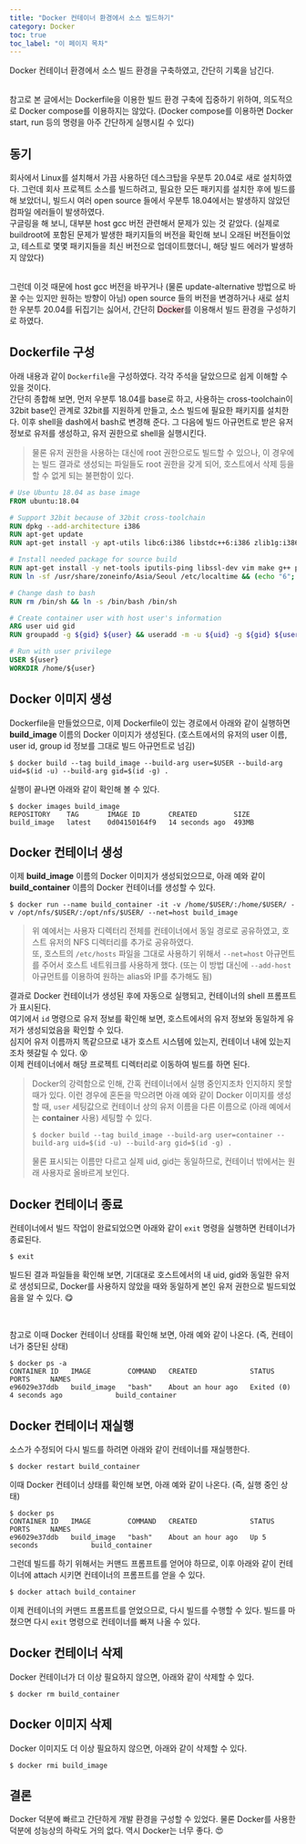 ```yaml
---
title: "Docker 컨테이너 환경에서 소스 빌드하기"
category: Docker
toc: true
toc_label: "이 페이지 목차"
---
```


Docker 컨테이너 환경에서 소스 빌드 환경을 구축하였고, 간단히 기록을 남긴다.

<br>
참고로 본 글에서는 Dockerfile을 이용한 빌드 환경 구축에 집중하기 위하여, 의도적으로 Docker compose를 이용하지는 않았다. (Docker compose를 이용하면 Docker start, run 등의 명령을 아주 간단하게 실행시킬 수 있다)

## 동기
회사에서 Linux를 설치해서 가끔 사용하던 데스크탑을 우분투 20.04로 새로 설치하였다. 그런데 회사 프로젝트 소스를 빌드하려고, 필요한 모든 패키지를 설치한 후에 빌드를 해 보았더니, 빌드시 여러 open source 들에서 우분투 18.04에서는 발생하지 않았던 컴파일 에러들이 발생하였다.  
구글링을 해 보니, 대부분 host gcc 버전 관련해서 문제가 있는 것 같았다. (실제로 buildroot에 포함된 문제가 발생한 패키지들의 버전을 확인해 보니 오래된 버전들이었고, 테스트로 몇몇 패키지들을 최신 버전으로 업데이트했더니, 해당 빌드 에러가 발생하지 않았다)

<br>
그런데 이것 때문에 host gcc 버전을 바꾸거나 (물론 update-alternative 방법으로 바꿀 수는 있지만 원하는 방향이 아님) open source 들의 버전을 변경하거나 새로 설치한 우분투 20.04를 뒤집기는 싫어서, 간단히 <mark style='background-color: #ffdce0'>Docker</mark>를 이용해서 빌드 환경을 구성하기로 하였다.

## Dockerfile 구성
아래 내용과 같이 `Dockerfile`을 구성하였다. 각각 주석을 달았으므로 쉽게 이해할 수 있을 것이다.  
간단히 종합해 보면, 먼저 우분투 18.04를 base로 하고, 사용하는 cross-toolchain이 32bit base인 관계로 32bit를 지원하게 만들고, 소스 빌드에 필요한 패키지를 설치한다. 이후 shell을 dash에서 bash로 변경해 준다. 그 다음에 빌드 아규먼트로 받은 유저 정보로 유저를 생성하고, 유저 권한으로 shell을 실행시킨다.
> 물론 유저 권한을 사용하는 대신에 root 권한으로도 빌드할 수 있으나, 이 경우에는 빌드 결과로 생성되는 파일들도 root 권한을 갖게 되어, 호스트에서 삭제 등을 할 수 없게 되는 불편함이 있다.

```Dockerfile
# Use Ubuntu 18.04 as base image
FROM ubuntu:18.04

# Support 32bit because of 32bit cross-toolchain
RUN dpkg --add-architecture i386
RUN apt-get update
RUN apt-get install -y apt-utils libc6:i386 libstdc++6:i386 zlib1g:i386

# Install needed package for source build
RUN apt-get install -y net-tools iputils-ping libssl-dev vim make g++ patch wget cpio python unzip rsync bc git subversion autoconf gettext m4 gperf
RUN ln -sf /usr/share/zoneinfo/Asia/Seoul /etc/localtime && (echo "6"; echo "69") | apt-get install -y tcl

# Change dash to bash
RUN rm /bin/sh && ln -s /bin/bash /bin/sh

# Create container user with host user's information
ARG user uid gid
RUN groupadd -g ${gid} ${user} && useradd -m -u ${uid} -g ${gid} ${user}

# Run with user privilege
USER ${user}
WORKDIR /home/${user}
```

## Docker 이미지 생성
Dockerfile을 만들었으므로, 이제 Dockerfile이 있는 경로에서 아래와 같이 실행하면 **build_image** 이름의 Docker 이미지가 생성된다. (호스트에서의 유저의 user 이름, user id, group id 정보를 그대로 빌드 아규먼트로 넘김)
```shell
$ docker build --tag build_image --build-arg user=$USER --build-arg uid=$(id -u) --build-arg gid=$(id -g) .
```

실행이 끝나면 아래와 같이 확인해 볼 수 있다.
```shell
$ docker images build_image
REPOSITORY    TAG       IMAGE ID       CREATED         SIZE
build_image   latest    0d04150164f9   14 seconds ago  493MB
```

## Docker 컨테이너 생성
이제 **build_image** 이름의 Docker 이미지가 생성되었으므로, 아래 예와 같이 **build_container** 이름의 Docker 컨테이너를 생성할 수 있다.
```shell
$ docker run --name build_container -it -v /home/$USER/:/home/$USER/ -v /opt/nfs/$USER/:/opt/nfs/$USER/ --net=host build_image
```
> 위 예에서는 사용자 디렉터리 전체를 컨테이너에서 동일 경로로 공유하였고, 호스트 유저의 NFS 디렉터리를 추가로 공유하였다.  
> 또, 호스트의 `/etc/hosts` 파일을 그대로 사용하기 위해서 `--net=host` 아규먼트를 주어서 호스트 네트워크를 사용하게 했다. (또는 이 방법 대신에 `--add-host` 아규먼트를 이용하여 원하는 alias와 IP를 추가해도 됨)

결과로 Docker 컨테이너가 생성된 후에 자동으로 실행되고, 컨테이너의 shell 프롬프트가 표시된다.  
여기에서 `id` 명령으로 유저 정보를 확인해 보면, 호스트에서의 유저 정보와 동일하게 유저가 생성되었음을 확인할 수 있다.  
심지어 유저 이름까지 똑같으므로 내가 호스트 시스템에 있는지, 컨테이너 내에 있는지조차 헷갈릴 수 있다. 😵  
이제 컨테이너에서 해당 프로젝트 디렉터리로 이동하여 빌드를 하면 된다.

> Docker의 강력함으로 인해, 간혹 컨테이너에서 실행 중인지조차 인지하지 못할 때가 있다. 이런 경우에 혼돈을 막으려면 아래 예와 같이 Docker 이미지를 생성할 때, `user` 세팅값으로 컨테이너 상의 유저 이름을 다른 이름으로 (아래 예에서는 **container** 사용) 세팅할 수 있다.
> ```shell
> $ docker build --tag build_image --build-arg user=container --build-arg uid=$(id -u) --build-arg gid=$(id -g) .
> ```
> 물론 표시되는 이름만 다르고 실제 uid, gid는 동일하므로, 컨테이너 밖에서는 원래 사용자로 올바르게 보인다.

## Docker 컨테이너 종료
컨테이너에서 빌드 작업이 완료되었으면 아래와 같이 `exit` 명령을 실행하면 컨테이너가 종료된다.
```shell
$ exit
```

빌드된 결과 파일들을 확인해 보면, 기대대로 호스트에서의 내 uid, gid와 동일한 유저로 생성되므로, Docker를 사용하지 않았을 때와 동일하게 본인 유저 권한으로 빌드되었음을 알 수 있다. 😋

<br>

참고로 이때 Docker 컨테이너 상태를 확인해 보면, 아래 예와 같이 나온다. (즉, 컨테이너가 중단된 상태)
```shell
$ docker ps -a
CONTAINER ID   IMAGE         COMMAND   CREATED             STATUS                     PORTS     NAMES
e96029e37ddb   build_image   "bash"    About an hour ago   Exited (0) 4 seconds ago             build_container
```

## Docker 컨테이너 재실행
소스가 수정되어 다시 빌드를 하려면 아래와 같이 컨테이너를 재실행한다.
```shell
$ docker restart build_container
```

이때 Docker 컨테이너 상태를 확인해 보면, 아래 예와 같이 나온다. (즉, 실행 중인 상태)
```shell
$ docker ps
CONTAINER ID   IMAGE         COMMAND   CREATED             STATUS         PORTS     NAMES
e96029e37ddb   build_image   "bash"    About an hour ago   Up 5 seconds             build_container
```

그런데 빌드를 하기 위해서는 커맨드 프롬프트를 얻어야 하므로, 이후 아래와 같이 컨테이너에 attach 시키면 컨테이너의 프롬프트를 얻을 수 있다.
```shell
$ docker attach build_container
```

이제 컨테이너의 커맨드 프롬프트를 얻었으므로, 다시 빌드를 수행할 수 있다. 빌드를 마쳤으면 다시 `exit` 명령으로 컨테이너를 빠져 나올 수 있다.

## Docker 컨테이너 삭제
Docker 컨테이너가 더 이상 필요하지 않으면, 아래와 같이 삭제할 수 있다.
```shell
$ docker rm build_container
```

## Docker 이미지 삭제
Docker 이미지도 더 이상 필요하지 않으면, 아래와 같이 삭제할 수 있다.
```shell
$ docker rmi build_image
```

## 결론
Docker 덕분에 빠르고 간단하게 개발 환경을 구성할 수 있었다. 물론 Docker를 사용한 덕분에 성능상의 하락도 거의 없다. 역시 Docker는 너무 좋다. 😍
